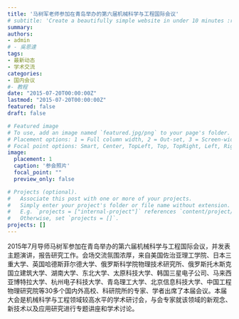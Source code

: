 ```yaml
---
title: '马树军老师参加在青岛举办的第六届机械科学与工程国际会议'
# subtitle: 'Create a beautifully simple website in under 10 minutes :rocket:'
summary: 
authors:
- admin
# - 吳恩達
tags:
- 最新动态
- 学术交流
categories:
- 国内会议
#- 教程
date: "2015-07-20T00:00:00Z"
lastmod: "2015-07-20T00:00:00Z"
featured: false
draft: false

# Featured image
# To use, add an image named `featured.jpg/png` to your page's folder.
# Placement options: 1 = Full column width, 2 = Out-set, 3 = Screen-width
# Focal point options: Smart, Center, TopLeft, Top, TopRight, Left, Right, BottomLeft, Bottom, BottomRight
image:
  placement: 1
  caption: '参会照片'
  focal_point: ""
  preview_only: false

# Projects (optional).
#   Associate this post with one or more of your projects.
#   Simply enter your project's folder or file name without extension.
#   E.g. `projects = ["internal-project"]` references `content/project/deep-learning/index.md`.
#   Otherwise, set `projects = []`.
projects: []
---
```


2015年7月导师马树军参加在青岛举办的第六届机械科学与工程国际会议，并发表主题演讲，报告研究工作。会场交流氛围浓厚，来自美国佐治亚理工学院、日本三重大学、英国哈德斯菲尔德大学、俄罗斯科学院物理技术研究所、俄罗斯托木斯克国立建筑大学、湖南大学、东北大学、太原科技大学、韩国三星电子公司、马来西亚博特拉大学、杭州电子科技大学、青岛理工大学、北京信息科技大学、中国工程物理研究院等30多个国内外高校、科研院所的专家、学者出席了本届会议。本届大会是机械科学与工程领域较高水平的学术研讨会，与会专家就该领域的新观念、新技术以及应用研究进行专题讲座和学术讨论。

